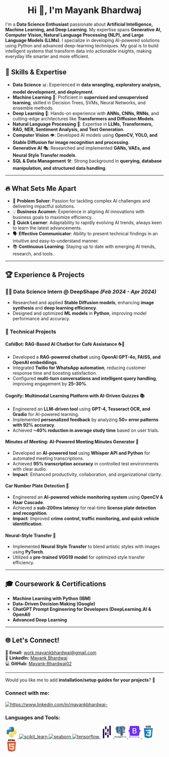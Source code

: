 <h1 align="center">Hi 👋, I'm Mayank Bhardwaj</h1>

I'm a **Data Science Enthusiast** passionate about **Artificial Intelligence, Machine Learning, and Deep Learning**. My expertise spans **Generative AI, Computer Vision, Natural Language Processing (NLP), and Large Language Models (LLMs)**. I specialize in developing AI-powered solutions using Python and advanced deep-learning techniques. My goal is to build intelligent systems that transform data into actionable insights, making everyday life smarter and more efficient.

## 🚀 Skills & Expertise

- **Data Science** 📊: Experienced in **data wrangling, exploratory analysis, model development, and deployment**.
- **Machine Learning** 🤖: Proficient in **supervised and unsupervised learning**, skilled in Decision Trees, SVMs, Neural Networks, and ensemble methods.
- **Deep Learning** 🧠: Hands-on experience with **ANNs, CNNs, RNNs**, and cutting-edge architectures like **Transformers and Diffusion Models**.
- **Natural Language Processing** 📜: Expertise in **LLMs, Transformers, RAG, NER, Sentiment Analysis, and Text Generation**.
- **Computer Vision** 👁️: Developed AI models using **OpenCV, YOLO, and Stable Diffusion for image recognition and processing**.
- **Generative AI** 🎭: Researched and implemented **GANs, VAEs, and Neural Style Transfer models**.
- **SQL & Data Management** 🛠️: Strong background in **querying, database manipulation, and structured data handling**.

---

## 🔥 What Sets Me Apart

- 🧩 **Problem Solver**: Passion for tackling complex AI challenges and delivering impactful solutions.
- 💡 **Business Acumen**: Experience in aligning AI innovations with business goals to maximize efficiency.
- 🚀 **Quick Learner**: Adaptability to rapidly evolving AI trends, always keen to learn the latest advancements.
- 🗣️ **Effective Communicator**: Ability to present technical findings in an intuitive and easy-to-understand manner.
- 📚 **Continuous Learning**: Staying up to date with emerging AI trends, research, and tools.

---

## 🏆 Experience & Projects

### **👨‍💻 Data Science Intern @ DeepShape** *(Feb 2024 - Apr 2024)*
- Researched and applied **Stable Diffusion models**, enhancing **image synthesis** and **deep learning efficiency**.
- Designed and optimized **ML models** in **Python**, improving model performance and accuracy.

### **📌 Technical Projects**

#### **CaféBot: RAG-Based AI Chatbot for Café Assistance** ☕🤖
- Developed a **RAG-powered chatbot** using **OpenAI GPT-4o, FAISS, and OpenAI embeddings**.
- Integrated **Twilio for WhatsApp automation**, reducing customer response time and boosting satisfaction.
- Configured **multi-turn conversations and intelligent query handling**, improving engagement by **25-30%**.

#### **Cognify: Multimodal Learning Platform with AI-Driven Quizzes** 📚
- Engineered an **LLM-driven tool** using **GPT-4, Tesseract OCR, and Gradio** for AI-powered learning.
- Implemented **personalized feedback** by analyzing **50+ error patterns with 92% accuracy**.
- Achieved **~40% reduction in average study time** based on user trials.

#### **Minutes of Meeting: AI-Powered Meeting Minutes Generator** 📄
- Developed an **AI-powered tool** using **Whisper API and Python** for automated meeting transcriptions.
- Achieved **95% transcription accuracy** in controlled test environments with clear audio.
- **Impact**: Enhanced productivity, collaboration, and organizational clarity.

#### **Car Number Plate Detection** 🚗
- Engineered an **AI-powered vehicle monitoring system** using **OpenCV & Haar Cascade**.
- Achieved a **sub-200ms latency** for real-time **license plate detection and recognition**.
- **Impact**: Improved **crime control, traffic monitoring, and quick vehicle identification**.

#### **Neural-Style Transfer** 🎨
- Implemented **Neural Style Transfer** to blend artistic styles with images using **PyTorch**.
- Utilized a **pre-trained VGG19 model** for optimized style transfer efficiency.

---

## 🎓 Coursework & Certifications

- **Machine Learning with Python (IBM)**
- **Data-Driven Decision Making (Google)**
- **ChatGPT Prompt Engineering for Developers (DeepLearning.AI & OpenAI)**
- **Advanced Deep Learning**

---

## 🌐 Let's Connect!
📩 **Email:** [work.mayankbhardwaj@gmail.com](mailto:work.mayankbhardwaj@gmail.com)  
🔗 **LinkedIn:** [Mayank Bhardwaj](https://linkedin.com/in/mayankbhardwaj)  
💻 **GitHub:** [Mayank-Bhardwaj02](https://github.com/Mayank-Bhardwaj02)  

---

Would you like me to add **installation/setup guides for your projects**? 🚀


<h3 align="left">Connect with me:</h3>
<p align="left">
<a href="https://linkedin.com/in/https://www.linkedin.com/in/mayankbhardwaj-" target="blank"><img align="center" src="https://raw.githubusercontent.com/rahuldkjain/github-profile-readme-generator/master/src/images/icons/Social/linked-in-alt.svg" alt="https://www.linkedin.com/in/mayankbhardwaj-" height="30" width="40" /></a>
</p>

<h3 align="left">Languages and Tools:</h3>
<p align="left"><a href="https://www.python.org" target="_blank" rel="noreferrer"> <img src="https://raw.githubusercontent.com/devicons/devicon/master/icons/python/python-original.svg" alt="python" width="40" height="40"/> </a> <a href="https://scikit-learn.org/" target="_blank" rel="noreferrer"> <img src="https://upload.wikimedia.org/wikipedia/commons/0/05/Scikit_learn_logo_small.svg" alt="scikit_learn" width="40" height="40"/> </a> <a href="https://seaborn.pydata.org/" target="_blank" rel="noreferrer"> <img src="https://seaborn.pydata.org/_images/logo-mark-lightbg.svg" alt="seaborn" width="40" height="40"/> </a>
<a href="https://www.tensorflow.org" target="_blank" rel="noreferrer"> <img src="https://www.vectorlogo.zone/logos/tensorflow/tensorflow-icon.svg" alt="tensorflow" width="40" height="40"/> </a> <a href="https://pandas.pydata.org/" target="_blank" rel="noreferrer"> <img src="https://raw.githubusercontent.com/devicons/devicon/2ae2a900d2f041da66e950e4d48052658d850630/icons/pandas/pandas-original.svg" alt="pandas" width="40" height="40"/> </a> <a href="https://www.postgresql.org" target="_blank" rel="noreferrer"> <img src="https://raw.githubusercontent.com/devicons/devicon/master/icons/postgresql/postgresql-original-wordmark.svg" alt="postgresql" width="40" height="40"/> </a>
<a href="https://getbootstrap.com" target="_blank" rel="noreferrer"> <img src="https://raw.githubusercontent.com/devicons/devicon/master/icons/bootstrap/bootstrap-plain-wordmark.svg" alt="bootstrap" width="40" height="40"/> </a> <a href="https://www.w3schools.com/css/" target="_blank" rel="noreferrer"> <img src="https://raw.githubusercontent.com/devicons/devicon/master/icons/css3/css3-original-wordmark.svg" alt="css3" width="40" height="40"/> </a> <a href="https://www.w3.org/html/" target="_blank" rel="noreferrer"> <img src="https://raw.githubusercontent.com/devicons/devicon/master/icons/html5/html5-original-wordmark.svg" alt="html5" width="40" height="40"/> </a> </p>
